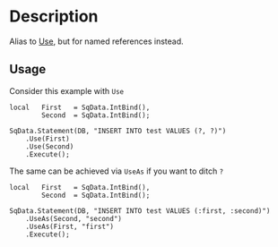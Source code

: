 # Description

Alias to [Use](Function.SqData.Statement.Use), but for named references instead.

## Usage

Consider this example with `Use`
```squirrel
local   First   = SqData.IntBind(),
        Second  = SqData.IntBind();

SqData.Statement(DB, "INSERT INTO test VALUES (?, ?)")
    .Use(First)
    .Use(Second)
    .Execute();
```

The same can be achieved via `UseAs` if you want to ditch `?`
```squirrel
local   First   = SqData.IntBind(),
        Second  = SqData.IntBind();

SqData.Statement(DB, "INSERT INTO test VALUES (:first, :second)")
    .UseAs(Second, "second")
    .UseAs(First, "first")
    .Execute();
```